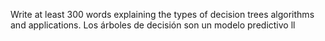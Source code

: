 Write at least 300 words explaining the types of decision trees algorithms and applications.
Los árboles de decisión son un modelo predictivo ll
